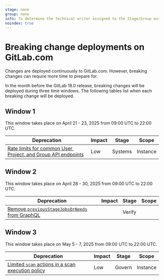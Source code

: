 ```yaml
---
stage: none
group: none
info: To determine the technical writer assigned to the Stage/Group associated with this page, see https://handbook.gitlab.com/handbook/product/ux/technical-writing/#assignments
noindex: true
---
```


# Breaking change deployments on GitLab.com

Changes are deployed continuously to GitLab.com. However, breaking changes
can require more time to prepare for.

In the month before the GitLab 18.0 release, breaking changes will be deployed
during three time windows. The following tables list when each breaking change will be deployed.

<!--
Do not edit this page directly.
This page is generated by lib/tasks/gitlab/docs/compile_windows.rake and
from the yaml files in /data/deprecations.
To update this file, run: bin/rake gitlab:docs:compile_windows
-->
## Window 1

This window takes place on April 21 - 23, 2025 from 09:00 UTC to 22:00 UTC.

| Deprecation | Impact | Stage | Scope |
|-------------|--------|-------|-------|
| [Rate limits for common User, Project, and Group API endpoints](https://gitlab.com/gitlab-org/gitlab/-/issues/480914) | Low | Systems | Instance |

## Window 2

This window takes place on April 28 - 30, 2025 from 09:00 UTC to 22:00 UTC.

| Deprecation | Impact | Stage | Scope |
|-------------|--------|-------|-------|
| [Remove `previousStageJobsOrNeeds` from GraphQL](https://gitlab.com/gitlab-org/gitlab/-/issues/424417) |  | Verify |  |

## Window 3

This window takes place on May 5 - 7, 2025 from 09:00 UTC to 22:00 UTC.

| Deprecation | Impact | Stage | Scope |
|-------------|--------|-------|-------|
| [Limited `scan` actions in a scan execution policy](https://gitlab.com/gitlab-org/gitlab/-/issues/472213) | Low | Govern | Instance |
